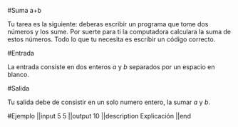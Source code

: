 #Suma a+b

Tu tarea es la siguiente: deberas escribir un programa que tome dos números y los sume. Por suerte para ti la computadora calculara la suma de estos números. Todo lo que tu necesita es escribir un código correcto.

#Entrada

La entrada consiste en dos enteros $a$ y $b$ separados por un espacio en blanco.

#Salida

Tu salida debe de consistir en un solo numero entero, la sumar $a$ y $b$.  

#Ejemplo 
||input
5 5
||output
10
||description
Explicación
||end

